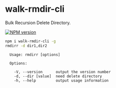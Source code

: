# walk-rmdir-cli

Bulk Recursion Delete Directory.

[![NPM version][npm-image]][npm-url]

[npm-image]: https://img.shields.io/npm/v/walk-rmdir-cli.svg?style=flat-square
[npm-url]: https://npmjs.org/package/walk-rmdir-cli

```bash
npm i walk-rmdir-cli -g
rmdirr -d dir1,dir2
```

```
  Usage: rmdirr [options]

  Options:

    -V, --version      output the version number
    -d, --dir [value]  need delete directory
    -h, --help         output usage information
```

